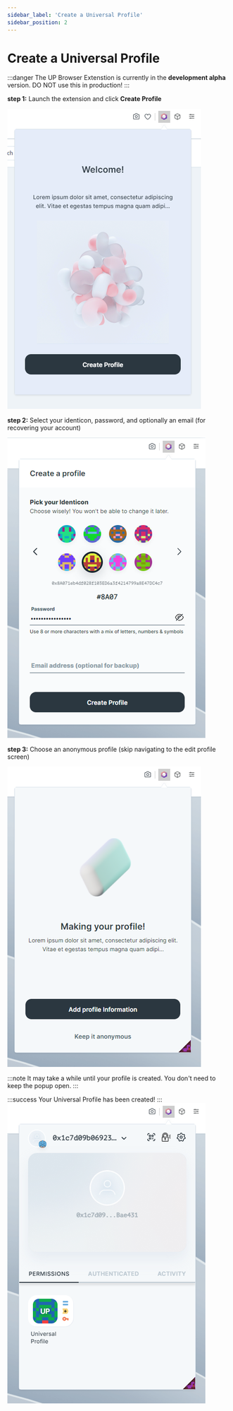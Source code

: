 ```yaml
---
sidebar_label: 'Create a Universal Profile'
sidebar_position: 2
---
```


# Create a Universal Profile

:::danger
The UP Browser Extenstion is currently in the **development alpha** version. DO NOT use this in production!
:::

**step 1:** Launch the extension and click **Create Profile**

![Step 1 - Install Browser Extension Firefox](../../../../static/img/extension/01-create-profile.png)

**step 2:** Select your identicon, password, and optionally an email (for recovering your account)

![Step 2 - Install Browser Extension Firefox](../../../../static/img/extension/02-create-profile.png)

**step 3:** Choose an anonymous profile (skip navigating to the edit profile screen)

![Step 3 - Install Browser Extension Firefox](../../../../static/img/extension/03-create-profile.png)

:::note
It may take a while until your profile is created. You don't need to keep the popup open.
:::

:::success 
Your Universal Profile has been created!
:::
![Step 4 - Install Browser Extension Firefox](../../../../static/img/extension/04-create-profile.png)


